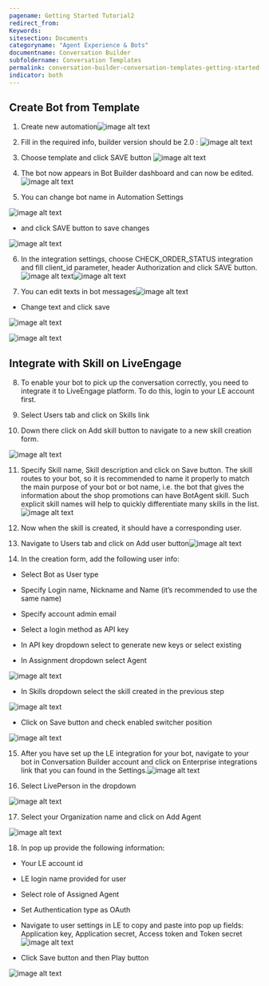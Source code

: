 ```yaml
---
pagename: Getting Started Tutorial2
redirect_from:
Keywords:
sitesection: Documents
categoryname: "Agent Experience & Bots"
documentname: Conversation Builder
subfoldername: Conversation Templates
permalink: conversation-builder-conversation-templates-getting-started-tutorial2.html
indicator: both
---
```


## Create Bot from Template

1. Create new automation![image alt text](image_1.png)

2. Fill in the required info, builder version should be 2.0 :
![image alt text](image_2.png)

3. Choose template and click SAVE button ![image alt text](image_3.png)

4. The bot now appears in Bot Builder dashboard and can now be edited.
![image alt text](image_4.png)

5. You can change bot name in Automation Settings

![image alt text](image_5.png)

- and click SAVE button to save changes

![image alt text](image_6.png)

6. In the integration settings, choose CHECK_ORDER_STATUS integration and fill client_id parameter, header Authorization and click SAVE button.![image alt text](image_7.png)![image alt text](image_8.png)

7. You can edit texts in bot messages![image alt text](image_9.png)

   	

* Change text and click save

![image alt text](image_10.png)

![image alt text](image_11.png)

## Integrate with Skill on LiveEngage

8. To enable your bot to pick up the conversation correctly, you need to integrate it to LiveEngage platform. To do this, login to your LE account first.

9. Select Users tab and click on Skills link

10. Down there click on Add skill button to navigate to a new skill creation form.

![image alt text](image_12.png)

11. Specify Skill name, Skill description and click on Save button. The skill routes to your bot, so it is recommended to name it properly to match the main purpose of your bot or bot name, i.e. the bot that gives the information about the shop promotions can have BotAgent skill. Such explicit skill names will help to quickly differentiate many skills in the list.![image alt text](image_13.png)

12. Now when the skill is created, it should have a corresponding user. 

13. Navigate to Users tab and click on Add user button![image alt text](image_14.png)

14. In the creation form, add the following user info:

* Select Bot as User type

* Specify Login name, Nickname and Name (it’s recommended to use the same name)

* Specify account admin email

* Select a login method as API key

* In API key dropdown select to generate new keys or select existing

* In Assignment dropdown select Agent

![image alt text](image_15.png)

* In Skills dropdown select the skill created in the previous step

![image alt text](image_16.png) 

- Click on Save button and check enabled switcher position

![image alt text](image_17.png)

15. After you have set up the LE integration for your bot, navigate to your bot in Conversation Builder account and click on Enterprise integrations link that you can found in the Settings.![image alt text](image_18.png)

16. Select LivePerson in the dropdown

![image alt text](image_19.png)

17. Select your Organization name and click on Add Agent

![image alt text](image_20.png)

18. In pop up provide the following  information:

* Your LE account id

* LE login name provided for user

* Select role of Assigned Agent

* Set Authentication type as OAuth

* Navigate to user settings in LE to copy and paste into pop up fields: Application key, Application secret, Access token and Token secret![image alt text](image_21.png)

 

* Click Save button and then Play button

![image alt text](image_22.png)

